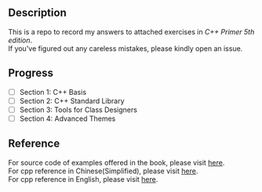 ## **Description**
This is a repo to record my answers to attached exercises in *C++ Primer 5th edition*.  
If you've figured out any careless mistakes, please kindly open an issue.  
## **Progress**
- [ ] Section 1: C++ Basis
- [ ] Section 2: C++ Standard Library
- [ ] Section 3: Tools for Class Designers
- [ ] Section 4: Advanced Themes
## **Reference**
For source code of examples offered in the book, please visit [here](http://www.informit.com/title/0321714113).  
For cpp reference in Chinese(Simplified), please visit [here](https://zh.cppreference.com/w/%E9%A6%96%E9%A1%B5).  
For cpp reference in English, please visit [here](https://en.cppreference.com/w/).